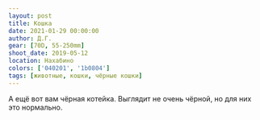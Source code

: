 ```yaml
---
layout: post
title: Кошка
date: 2021-01-29 00:00:00
author: Д.Г.
gear: [70D, 55-250mm]
shoot_date: 2019-05-12
location: Нахабино
colors: ['040201', '1b0804']
tags: [животные, кошки, чёрные кошки]
---
```

А ещё вот вам чёрная котейка. Выглядит не очень чёрной, но для них это нормально.
